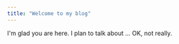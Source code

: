 ```yaml
---
title: "Welcome to my blog"
---
```


I'm glad you are here. I plan to talk about ... OK, not really.
